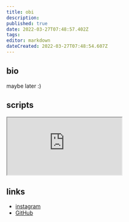 ```yaml
---
title: obi
description: 
published: true
date: 2022-03-27T07:48:57.402Z
tags: 
editor: markdown
dateCreated: 2022-03-27T07:48:54.607Z
---
```


## bio

maybe later :)

## scripts

<iframe src="https://p3r7.github.io/norns-gallery-render/?author=obi"id="gallery-iframe"></iframe>

## links

- [instagram](https://instagram.com/obimodular)
- [GitHub](https://github.com/bryceadams)